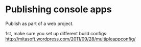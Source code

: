 Publishing console apps
===

Publish as part of a web project.

1st, make sure you set up different build configs:
http://mitasoft.wordpress.com/2011/09/28/multipleappconfig/

